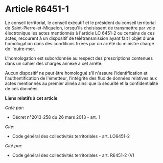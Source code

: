 # Article R6451-1

Le conseil territorial, le conseil exécutif et le président du conseil territorial de Saint-Pierre-et-Miquelon, lorsqu'ils
choisissent de transmettre par voie électronique les actes mentionnés à l'article LO 6451-2 ou certains de ces actes,
recourent à un dispositif de télétransmission ayant fait l'objet d'une homologation dans des conditions fixées par un arrêté
du ministre chargé de l'outre-mer.

L'homologation est subordonnée au respect des prescriptions contenues dans un cahier des charges annexé à cet arrêté.

Aucun dispositif ne peut être homologué s'il n'assure l'identification et l'authentification de l'émetteur, l'intégrité des
flux de données relatives aux actes mentionnés au premier alinéa ainsi que la sécurité et la confidentialité de ces données.

**Liens relatifs à cet article**

_Créé par_:

  - Décret n°2013-258 du 26 mars 2013 - art. 1

_Cite_:

  - Code général des collectivités territoriales - art. LO6451-2

_Cité par_:

  - Code général des collectivités territoriales - art. R6451-2 (V)
